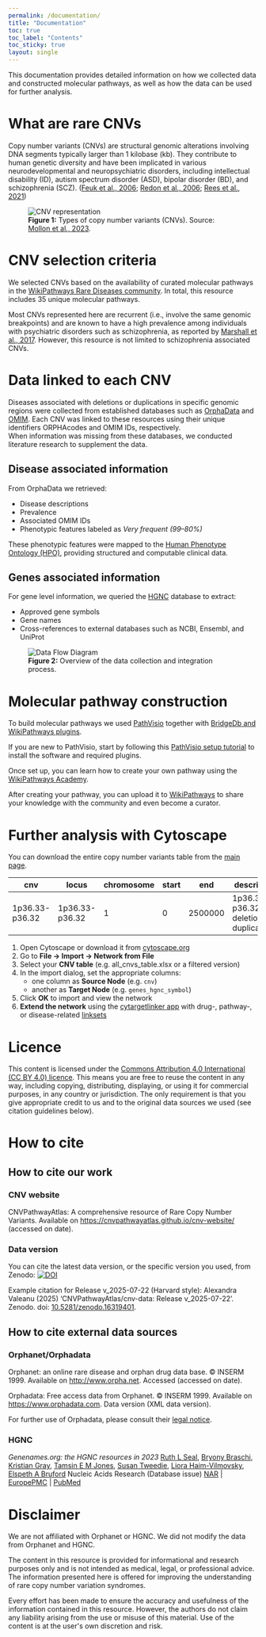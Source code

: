 ```yaml
---
permalink: /documentation/
title: "Documentation"
toc: true
toc_label: "Contents"
toc_sticky: true
layout: single
---
```


This documentation provides detailed information on how we collected data and constructed molecular pathways, as well as how the data can be used for further analysis.

# What are rare CNVs

Copy number variants (CNVs) are structural genomic alterations involving DNA segments typically larger than 1 kilobase (kb). They contribute to human genetic diversity and have been implicated in various neurodevelopmental and neuropsychiatric disorders, including intellectual disability (ID), autism spectrum disorder (ASD), bipolar disorder (BD), and schizophrenia (SCZ). (<a href="https://pubmed.ncbi.nlm.nih.gov/16418744/" target="_blank">Feuk et al., 2006</a>; <a href="https://pubmed.ncbi.nlm.nih.gov/17122850/" target="_blank">Redon et al., 2006</a>; <a href="https://pubmed.ncbi.nlm.nih.gov/34504065/" target="_blank">Rees et al., 2021</a>)

<figure id="fig:cnv">
  <img src="{{ site.baseurl }}/assets/images/cnv.png" alt="CNV representation" style="max-width:100%; height:auto;" />
  <figcaption><strong>Figure 1:</strong> Types of copy number variants (CNVs). Source: <a href="https://pubmed.ncbi.nlm.nih.gov/36737482/" target="_blank">Mollon et al., 2023</a>.</figcaption>
</figure>

# CNV selection criteria
We selected CNVs based on the availability of curated molecular pathways in the <a href="https://www.wikipathways.org/communities/rarediseases.html" target="_blank">WikiPathways Rare Diseases community</a>. In total, this resource includes 35 unique molecular pathways.

Most CNVs represented here are recurrent (i.e., involve the same genomic breakpoints) and are known to have a high prevalence among individuals with psychiatric disorders such as schizophrenia, as reported by <a href="https://pubmed.ncbi.nlm.nih.gov/27869829/" target="_blank">Marshall et al., 2017</a>. However, this resource is not limited to schizophrenia associated CNVs.

# Data linked to each CNV
Diseases associated with deletions or duplications in specific genomic regions were collected from established databases such as <a href="https://www.orphadata.com/" target="_blank">OrphaData</a> and <a href="https://omim.org/" target="_blank">OMIM</a>.
Each CNV was linked to these resources using their unique identifiers ORPHAcodes and OMIM IDs, respectively.  
When information was missing from these databases, we conducted literature research to supplement the data.

## Disease associated information
From OrphaData we retrieved:
- Disease descriptions  
- Prevalence   
- Associated OMIM IDs  
- Phenotypic features labeled as *Very frequent (99–80%)*  

These phenotypic features were mapped to the <a href="https://hpo.jax.org/" target="_blank">Human Phenotype Ontology (HPO)</a>, providing structured and computable clinical data.

## Genes associated information
For gene level information, we queried the <a href="https://www.genenames.org/" target="_blank">HGNC</a> database to extract:
- Approved gene symbols  
- Gene names  
- Cross-references to external databases such as NCBI, Ensembl, and UniProt

<figure id="fig:data-flow">
  <img src="{{ site.baseurl }}/assets/images/data_flow.png" alt="Data Flow Diagram" style="max-width:100%; height:auto;" />
  <figcaption><strong>Figure 2:</strong> Overview of the data collection and integration process.</figcaption>
</figure>

# Molecular pathway construction
To build molecular pathways we used <a href="https://pathvisio.org/" target="_blank">PathVisio</a> together with <a href="https://pathvisio.org/plugins/plugins-repo" target="_blank"> BridgeDb and WikiPathways plugins</a>.

If you are new to PathVisio, start by following this
<a href="https://academy.wikipathways.org/stages/walk-install-pv/" target="_blank">PathVisio setup tutorial</a> to install the software and required plugins.

Once set up, you can learn how to create your own pathway using the
<a href="https://academy.wikipathways.org/path.html" target="_blank">WikiPathways Academy</a>.

After creating your pathway, you can upload it to <a href="https://www.wikipathways.org/" target="_blank">WikiPathways</a> to share your knowledge with the community and even become a curator.

# Further analysis with Cytoscape
You can download the entire copy number variants table from the <a href="https://cnvpathwayatlas.github.io/cnv-website/" target="_blank">main page</a>.

| cnv | locus | chromosome | start | end | description | pubmed_id | genes_hgnc_symbol | genes_hgnc_name | genes_hgnc_id | genes_entrez_id | genes_ensembl_id | genes_uniprot_id | wikipathways_id | orphadata_orphacode | orphadata_cause | orphadata_definition | orphadata_prevalence | orphadata_phenotypes | orphadata_hpo_id | orphadata_omim_id |
|---|---|---|---|---|---|---|---|---|---|---|---|---|---|---|---|---|---|---|---|---|
| 1p36.33-p36.32 | 1p36.33-p36.32 | 1 | 0 | 2500000 | 1p36.33-p36.32 deletion or duplication... | - | OR4F5 | olfactory receptor... | HGNC:14825  | 79501 | ENSG00000186092 | Q8NH21 | WP5345 | 1606 | deletion | A rare chromosomal anomaly... | 15.0 (1–5 / 10 000)... | Pointed chin | HP:0000307 | 616975;607872 |

1. Open Cytoscape or download it from <a href="https://cytoscape.org/" target="_blank">cytoscape.org</a>
2. Go to **File → Import → Network from File**
3. Select your **CNV table** (e.g. all_cnvs_table.xlsx or a filtered version)
4. In the import dialog, set the appropriate columns:
   - one column as **Source Node** (e.g. `cnv`)
   - another as **Target Node** (e.g. `genes_hgnc_symbol`)
5. Click **OK** to import and view the network
6. **Extend the network** using the <a href="https://apps.cytoscape.org/apps/cytargetlinker" target="_blank">cytargetlinker app</a> with drug-, pathway-, or disease-related <a href="https://cytargetlinker.github.io/pages/linksets" target="_blank">linksets</a>

# Licence
This content is licensed under the <a href="https://creativecommons.org/licenses/by/4.0/" target="_blank">Commons Attribution 4.0 International (CC BY 4.0) licence</a>. This means you are free to reuse the content in any way, including copying, distributing, displaying, or using it for commercial purposes, in any country or jurisdiction. The only requirement is that you give appropriate credit to us and to the original data sources we used (see citation guidelines below).

# How to cite
## How to cite our work
### CNV website
CNVPathwayAtlas: A comprehensive resource of Rare Copy Number Variants. Available on https://cnvpathwayatlas.github.io/cnv-website/ (accessed on date). 

### Data version 
You can cite the latest data version, or the specific version you used, from Zenodo:
<a href="https://doi.org/10.5281/zenodo.16319401" target="_blank"><img src="https://zenodo.org/badge/DOI/10.5281/zenodo.16319401.svg" alt="DOI"></a>

Example citation for Release v_2025-07-22 (Harvard style):
Alexandra Valeanu (2025) ‘CNVPathwayAtlas/cnv-data: Release v_2025-07-22’. Zenodo. doi: <a href="https://doi.org/10.5281/zenodo.16319401" target="_blank">10.5281/zenodo.16319401</a>. 

## How to cite external data sources
### Orphanet/Orphadata
Orphanet: an online rare disease and orphan drug data base. © INSERM 1999. Available on http://www.orpha.net. Accessed (accessed on date).

Orphadata: Free access data from Orphanet. © INSERM 1999. Available on https://www.orphadata.com. Data version (XML data version).

For further use of Orphadata, please consult their <a href="https://www.orphadata.com/legal-notice/" target="_blank">legal notice</a>.

### HGNC
<cite>Genenames.org: the HGNC resources in 2023</cite>
<a href="https://orcid.org/0000-0002-7545-6817">Ruth L Seal</a>,
<a href="https://orcid.org/0000-0002-5269-0985">Bryony Braschi</a>,
<a href="https://orcid.org/0000-0002-7035-7107">Kristian Gray</a>,
<a href="https://orcid.org/0000-0002-0027-0858">Tamsin E M Jones</a>,
<a href="https://orcid.org/0000-0003-1818-8243">Susan Tweedie</a>,
<a href="http://orcid.org/0000-0002-0027-0858">Liora Haim-Vilmovsky</a>,
<a href="https://orcid.org/0000-0002-8380-5247">Elspeth A Bruford</a>
Nucleic Acids Research (Database issue)
<a href="https://academic.oup.com/nar/advance-article/doi/10.1093/nar/gkac888/6761747" class="paper-link">NAR</a> | <a href="http://europepmc.org/article/MED/36243972" class="paper-link">EuropePMC</a> | <a href="https://pubmed.ncbi.nlm.nih.gov/36243972/" class="paper-link">PubMed</a>

# Disclaimer
We are not affiliated with Orphanet or HGNC. We did not modify the data from Orphanet and HGNC. <br>

The content in this resource is provided for informational and research purposes only and is not intended as  medical, legal, or professional advice. The information presented here is offered for improving the understanding of rare copy number variation syndromes. <br>

Every effort has been made to ensure the accuracy and usefulness of the information contained in this resource. However, the authors do not claim any liability arising from the use or misuse of this material. Use of the content is at the user's own discretion and risk. <br>
